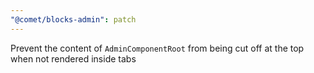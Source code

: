 ```yaml
---
"@comet/blocks-admin": patch
---
```


Prevent the content of `AdminComponentRoot` from being cut off at the top when not rendered inside tabs
